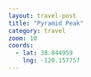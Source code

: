 ```yaml
---
layout: travel-post
title: "Pyramid Peak"
category: travel
zoom: 10
coords:
  - lat: 38.844959
    lng: -120.157757
---
```

